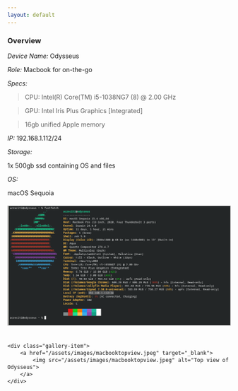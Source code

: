 ```yaml
---
layout: default
---
```


### Overview

*Device Name:* Odysseus


*Role:* Macbook for on-the-go

*Specs:*

>CPU: Intel(R) Core(TM) i5-1038NG7 (8) @ 2.00 GHz

>GPU: Intel Iris Plus Graphics [Integrated]

>16gb unified Apple memory

*IP:* 192.168.1.112/24

*Storage:*

1x 500gb ssd containing OS and files

*OS:*

macOS Sequoia

<div class="gallery">
    <div class="gallery-item">
        <a href="/assets/images/Macbookff.png" target="_blank">
            <img src="/assets/images/Macbookff.png" alt="Front view of Odysseus">
        </a>
    </div>

    <div class="gallery-item">
        <a href="/assets/images/macbooktopview.jpeg" target="_blank">
            <img src="/assets/images/macbooktopview.jpeg" alt="Top view of Odysseus">
        </a>
    </div>
</div>

<style>
.gallery {
    display: grid;
    grid-template-columns: repeat(auto-fill, minmax(300px, 1fr));
    gap: 20px;
    margin: 20px 0;
}

.gallery-item {
    text-align: center;
}

.gallery-item img {
    max-width: 100%;
    height: auto;
    border: 1px solid #ccc;
}

.gallery-item a:hover img {
    filter: brightness(1.1);
    transform: translateY(-1px);
    transition: all 0.15s ease;
}
</style>
